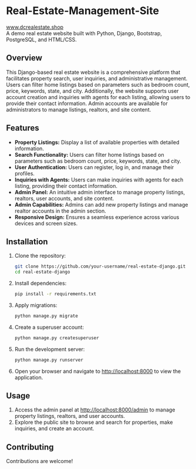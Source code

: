 # Real-Estate-Management-Site
www.dcrealestate.shop <br />
A demo real estate website built with Python, Django, Bootstrap, PostgreSQL, and HTML/CSS.

## Overview

This Django-based real estate website is a comprehensive platform that facilitates property search, user inquiries, and administrative management. Users can filter home listings based on parameters such as bedroom count, price, keywords, state, and city. Additionally, the website supports user account creation and inquiries with agents for each listing, allowing users to provide their contact information. Admin accounts are available for administrators to manage listings, realtors, and site content.

## Features

- **Property Listings:** Display a list of available properties with detailed information.
- **Search Functionality:** Users can filter home listings based on parameters such as bedroom count, price, keywords, state, and city.
- **User Authentication:** Users can register, log in, and manage their profiles.
- **Inquiries with Agents:** Users can make inquiries with agents for each listing, providing their contact information.
- **Admin Panel:** An intuitive admin interface to manage property listings, realtors, user accounts, and site content.
- **Admin Capabilities:** Admins can add new property listings and manage realtor accounts in the admin section.
- **Responsive Design:** Ensures a seamless experience across various devices and screen sizes.

## Installation

1. Clone the repository:

    ```bash
    git clone https://github.com/your-username/real-estate-django.git
    cd real-estate-django
    ```

2. Install dependencies:

    ```bash
    pip install -r requirements.txt
    ```

3. Apply migrations:

    ```bash
    python manage.py migrate
    ```

4. Create a superuser account:

    ```bash
    python manage.py createsuperuser
    ```

5. Run the development server:

    ```bash
    python manage.py runserver
    ```

6. Open your browser and navigate to [http://localhost:8000](http://localhost:8000) to view the application.

## Usage

1. Access the admin panel at [http://localhost:8000/admin](http://localhost:8000/admin) to manage property listings, realtors, and user accounts.
2. Explore the public site to browse and search for properties, make inquiries, and create an account.

## Contributing

Contributions are welcome! 
